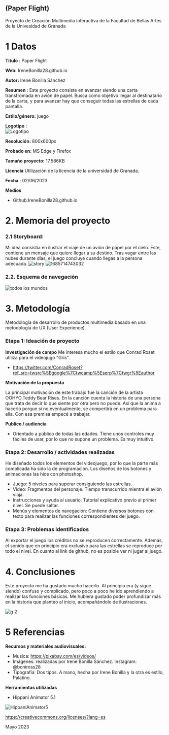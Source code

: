 ## (Paper Flight)

Proyecto de Creación Multimedia Interactiva de la  Facultad de Bellas Artes de la Univesidad de Granada



# 1 Datos 



**Titulo** : Paper Flight

**Web:**   IreneBonilla28.github.io 

**Autor:**  Irene Bonilla Sánchez

**Resumen** : Este proyecto consiste en avanzar siendo una carta transfromada en avión de papel. Busca como objetivo llegar al destinatario de la carta, y para avanzar hay que conseguir todas las estrellas de cada pantalla.

**Estilo/género:**   juego 

**Logotipo** :  
![Logotipo](https://github.com/IreneBonilla28/IreneBonilla28.github.io/assets/135323759/e04afe27-2eaa-4a42-a367-c67acb92bcee)



**Resolución:** 800x600px 

**Probado en:**    MS Edge y Firefox

**Tamaño proyecto:** 17.586KB

**Licencia** Utilización de la licencia de la universidad de Granada.

**Fecha** : 02/06/2023

**Medios** 

- Github:IreneBonilla28.github.io 




# 2. Memoria del proyecto 

### 2.1 Storyboard: 
Mi idea consistía en ilustrar el viaje de un avión de papel por el cielo. Este, contiene un mensaje que quiere llegar a su destino. Tras vagar entre las nubes durante días, el juego concluye cuando llegas a la persona adecuada. 
![story](https://github.com/IreneBonilla28/IreneBonilla28.github.io/assets/135323759/17bfa22f-5a62-435c-8387-514eab0a590a)
![1685714743032](https://github.com/IreneBonilla28/IreneBonilla28.github.io/assets/135323759/60b8b248-48d8-4162-ac21-b5754f23a29c)





### 2.2. Esquema de navegación 







![todos los mundos](https://github.com/IreneBonilla28/IreneBonilla28.github.io/assets/135323759/84b52d0c-d8cc-43f1-a99a-23d797854a96)




# 3. Metodología

Metodología de desarrollo de productos multimedia basado en una metodología de UX (User Experience)



### Etapa 1: Ideación de proyecto

**Investigación de campo** Me interesa mucho el estilo que Conrad Roset utiliza para el videojugo "Gris".

- https://twitter.com/ConradRoset?ref_src=twsrc%5Egoogle%7Ctwcamp%5Eserp%7Ctwgr%5Eauthor


**Motivación de la propuesta** 

La principal motivación de este trabajo fue la canción de la artista OOHYO,Teddy Bear Rises. En la canción cuenta la historia de una persona que trata de decir lo que siente por otra pero no puede. Así que la anima a hacerlo porque si no,eventualmente, se compertirá en un problema para ella. Con esa premisa empecé a trabajar.



**Publico / audiencia**

- Orientado a público de todas las edades. Tiene unos controles muy fáciles de usar, por lo que no supone un problema. Es muy intuitivo.





### Etapa 2: Desarrollo / actividades realizadas

He diseñado todos los elementos del videojuego, por lo que la parte más complicada ha sido la de programación.
Los diseños de los botones y animaciones las hice con photoshop.
- Juego: 5 niveles para superar consiguiendo las estrellas.
- Video: Fragmentos del personaje. Tiempo transcurrido mientra el avión viaja.
- Instrucciones y ayuda al usuario: Tutorial explicativo previo al primer nivel. Se puede saltar.
- Menús y elementos de navegación: Contiene diversos botones con texto para realizar las funciones correspondientes del juego.



### Etapa 3: Problemas identificados

Al exportar el juego los créditos no se reproducen correctamente. Además, el sonido que en principio era exclusivo para las estrellas se reproduce por todo el nivel.
En cuanto al link de github, no es posible ver ni jugar al juego. 



# 4. Conclusiones 
Este proyecto me ha gustado mucho hacerlo. Al principio era (y sigue siendo) confuso y complicado, pero poco a poco he ido aprendiendo a realizar las funciones básicas.
Me hubiera gustado poder profundizar más en la historia que planteo al inicio, acompañándolo de ilustraciones.




![g 2](https://github.com/IreneBonilla28/IreneBonilla28.github.io/assets/135323759/94cf09b1-c014-4517-b152-8cc12bd3344b)



# 5 Referencias 


**Recursos y materiales audiovisuales:**

* Musica:  https://pixabay.com/es/videos/
* Imágenes:  realizadas por Irene Bonilla Sánchez. Instagram: @boniross28
* Tipografía: Dos tipos. A mano, hecha por Irene Bonilla y la otra es estilo, Palatino.

**Herramientas utilizadas**

- Hippani Animator 5.1




![HippaniAnimator5](https://github.com/IreneBonilla28/IreneBonilla28.github.io/assets/135323759/ff2ef471-9da9-4a11-9cc5-425120816103)


https://creativecommons.org/licenses/?lang=es

Mayo 2023
